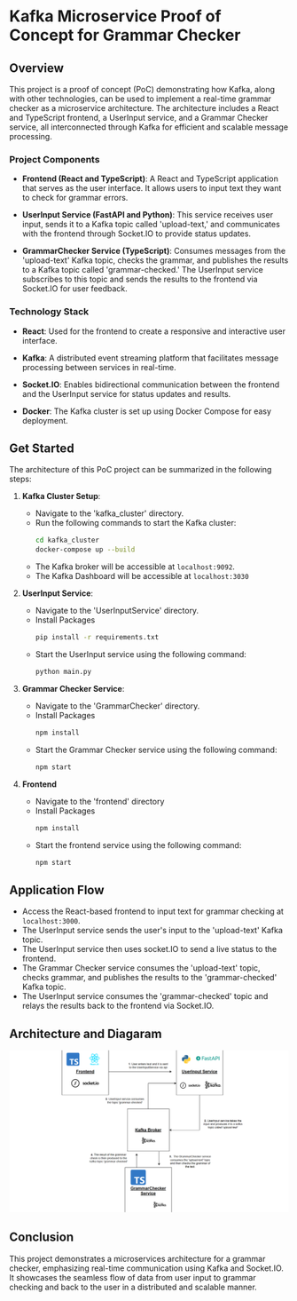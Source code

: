 # Kafka Microservice Proof of Concept for Grammar Checker

## Overview

This project is a proof of concept (PoC) demonstrating how Kafka, along with other technologies, can be used to implement a real-time grammar checker as a microservice architecture. The architecture includes a React and TypeScript frontend, a UserInput service, and a Grammar Checker service, all interconnected through Kafka for efficient and scalable message processing.

### Project Components

- **Frontend (React and TypeScript)**: A React and TypeScript application that serves as the user interface. It allows users to input text they want to check for grammar errors.

- **UserInput Service (FastAPI and Python)**: This service receives user input, sends it to a Kafka topic called 'upload-text,' and communicates with the frontend through Socket.IO to provide status updates.

- **GrammarChecker Service (TypeScript)**: Consumes messages from the 'upload-text' Kafka topic, checks the grammar, and publishes the results to a Kafka topic called 'grammar-checked.' The UserInput service subscribes to this topic and sends the results to the frontend via Socket.IO for user feedback.

### Technology Stack

- **React**: Used for the frontend to create a responsive and interactive user interface.

- **Kafka**: A distributed event streaming platform that facilitates message processing between services in real-time.

- **Socket.IO**: Enables bidirectional communication between the frontend and the UserInput service for status updates and results.

- **Docker**: The Kafka cluster is set up using Docker Compose for easy deployment.

## Get Started

The architecture of this PoC project can be summarized in the following steps:

1. **Kafka Cluster Setup**:
   - Navigate to the 'kafka_cluster' directory.
   - Run the following commands to start the Kafka cluster:
     ```bash
     cd kafka_cluster
     docker-compose up --build
     ```
   - The Kafka broker will be accessible at `localhost:9092`.
   - The Kafka Dashboard will be accessible at `localhost:3030`

2. **UserInput Service**:
   - Navigate to the 'UserInputService' directory.
   - Install Packages
     ``` bash
     pip install -r requirements.txt
     ```
   - Start the UserInput service using the following command:
     ```bash
     python main.py
     ```

3. **Grammar Checker Service**:
   - Navigate to the 'GrammarChecker' directory.
   - Install Packages
     ``` bash
     npm install
     ```
   - Start the Grammar Checker service using the following command:
     ```bash
     npm start
     ```

4. **Frontend**
   - Navigate to the 'frontend' directory
   - Install Packages
     ``` bash
     npm install
     ```
   - Start the frontend service using the following command:
     ``` bash
     npm start
     ```

## Application Flow
   - Access the React-based frontend to input text for grammar checking at `localhost:3000`.
   - The UserInput service sends the user's input to the 'upload-text' Kafka topic.
   - The UserInput service then uses socket.IO to send a live status to the frontend.
   - The Grammar Checker service consumes the 'upload-text' topic, checks grammar, and publishes the results to the 'grammar-checked' Kafka topic.
   - The UserInput service consumes the 'grammar-checked' topic and relays the results back to the frontend via Socket.IO.

## Architecture and Diagaram
![Alt text](grammar-checker-arch.png)

## Conclusion

This project demonstrates a microservices architecture for a grammar checker, emphasizing real-time communication using Kafka and Socket.IO. It showcases the seamless flow of data from user input to grammar checking and back to the user in a distributed and scalable manner.

